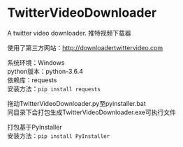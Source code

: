 # TwitterVideoDownloader
A twitter video downloader. 推特视频下载器

使用了第三方网站：http://downloadertwittervideo.com

系统环境：Windows\
python版本：python-3.6.4\
依赖库：requests\
安装方法：`pip install requests`

拖动TwitterVideoDownloader.py至pyinstaller.bat\
同目录下会打包生成TwitterVideoDownloader.exe可执行文件

打包基于PyInstaller\
安装方法：`pip install PyInstaller`
